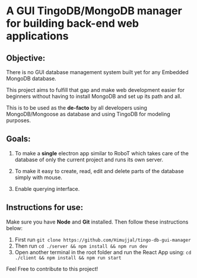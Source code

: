 # A GUI TingoDB/MongoDB manager for building back-end web applications

## Objective:
There is no GUI database management system built yet for any Embedded MongoDB database. 

This project aims to fulfill that gap and make web development easier for beginners without having to install MongoDB and set up its path and all.

This is to be used as the **de-facto** by all developers using MongoDB/Mongoose as database and using TingoDB for modeling purposes. 

## Goals:

1. To make a **single** electron app similar to RoboT which takes care of the database of only the current project and runs its own server.

2. To make it easy to create, read, edit and delete parts of the database simply with mouse.
3. Enable querying interface.


## Instructions for use:

Make sure you have **Node** and **Git** installed. Then follow these instructions below:

1. First run `git clone https://github.com/Himujjal/tingo-db-gui-manager`
2. Then run `cd ./server && npm install && npm run dev`
3. Open another terminal in the root folder and run the React App using: `cd ./client && npm install && npm run start`

Feel Free to contribute to this project!  

